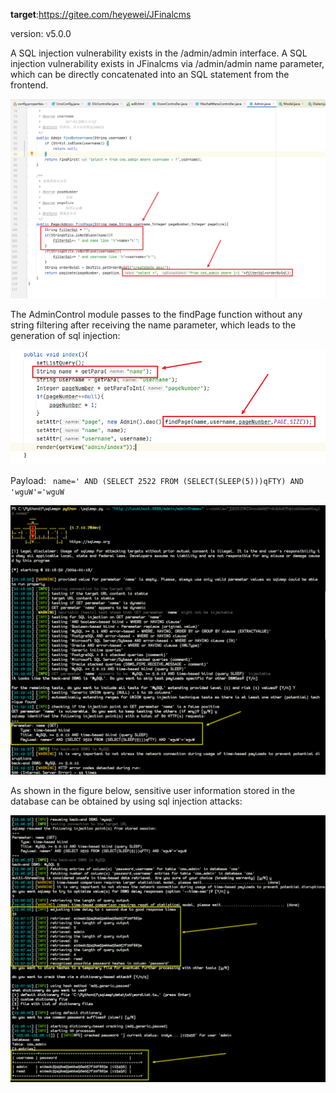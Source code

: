 **target**:https://gitee.com/heyewei/JFinalcms

version: v5.0.0

 A SQL injection vulnerability exists in the /admin/admin interface.
A SQL injection vulnerability exists in JFinalcms via  /admin/admin name parameter, which can be directly concatenated into an SQL statement from the frontend.

![image-20240118224724189](img/image-20240118224724189.png)

The AdminControl module passes to the findPage function without any string filtering after receiving the name parameter, which leads to the generation of sql injection:

![image-20240118225026863](img/image-20240118225026863.png)



Payload: ` name=' AND (SELECT 2522 FROM (SELECT(SLEEP(5)))qFTY) AND 'wguW'='wguW`

![sqlmap-1](img/sqlmap-1.png)

As shown in the figure below, sensitive user information stored in the database can be obtained by using sql injection attacks:

![image-20240118230936057](img/image-20240118230936057.png)





